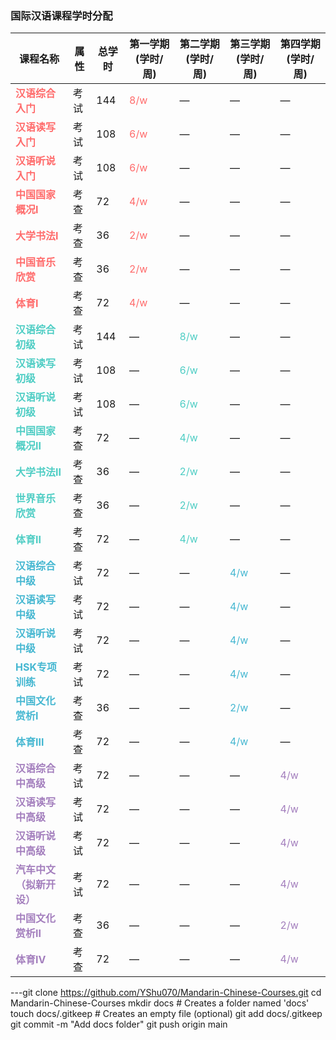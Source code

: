 ### **国际汉语课程学时分配**

| 课程名称           | 属性   | 总学时 | 第一学期 (学时/周) | 第二学期 (学时/周) | 第三学期 (学时/周) | 第四学期 (学时/周) |
|--------------------|--------|--------|---------------------|---------------------|---------------------|---------------------|
| <span style="color: #FF6B6B;">**汉语综合入门**</span> | 考试 | 144 | <span style="color: #FF6B6B;">8/w</span> | — | — | — |
| <span style="color: #FF6B6B;">**汉语读写入门**</span> | 考试 | 108 | <span style="color: #FF6B6B;">6/w</span> | — | — | — |
| <span style="color: #FF6B6B;">**汉语听说入门**</span> | 考试 | 108 | <span style="color: #FF6B6B;">6/w</span> | — | — | — |
| <span style="color: #FF6B6B;">**中国国家概况Ⅰ**</span> | 考查 | 72 | <span style="color: #FF6B6B;">4/w</span> | — | — | — |
| <span style="color: #FF6B6B;">**大学书法Ⅰ**</span> | 考查 | 36 | <span style="color: #FF6B6B;">2/w</span> | — | — | — |
| <span style="color: #FF6B6B;">**中国音乐欣赏**</span> | 考查 | 36 | <span style="color: #FF6B6B;">2/w</span> | — | — | — |
| <span style="color: #FF6B6B;">**体育Ⅰ**</span> | 考查 | 72 | <span style="color: #FF6B6B;">4/w</span> | — | — | — |
| <span style="color: #4ECDC4;">**汉语综合初级**</span> | 考试 | 144 | — | <span style="color: #4ECDC4;">8/w</span> | — | — |
| <span style="color: #4ECDC4;">**汉语读写初级**</span> | 考试 | 108 | — | <span style="color: #4ECDC4;">6/w</span> | — | — |
| <span style="color: #4ECDC4;">**汉语听说初级**</span> | 考试 | 108 | — | <span style="color: #4ECDC4;">6/w</span> | — | — |
| <span style="color: #4ECDC4;">**中国国家概况Ⅱ**</span> | 考查 | 72 | — | <span style="color: #4ECDC4;">4/w</span> | — | — |
| <span style="color: #4ECDC4;">**大学书法Ⅱ**</span> | 考查 | 36 | — | <span style="color: #4ECDC4;">2/w</span> | — | — |
| <span style="color: #4ECDC4;">**世界音乐欣赏**</span> | 考查 | 36 | — | <span style="color: #4ECDC4;">2/w</span> | — | — |
| <span style="color: #4ECDC4;">**体育Ⅱ**</span> | 考查 | 72 | — | <span style="color: #4ECDC4;">4/w</span> | — | — |
| <span style="color: #45B7D1;">**汉语综合中级**</span> | 考试 | 72 | — | — | <span style="color: #45B7D1;">4/w</span> | — |
| <span style="color: #45B7D1;">**汉语读写中级**</span> | 考试 | 72 | — | — | <span style="color: #45B7D1;">4/w</span> | — |
| <span style="color: #45B7D1;">**汉语听说中级**</span> | 考试 | 72 | — | — | <span style="color: #45B7D1;">4/w</span> | — |
| <span style="color: #45B7D1;">**HSK专项训练**</span> | 考试 | 72 | — | — | <span style="color: #45B7D1;">4/w</span> | — |
| <span style="color: #45B7D1;">**中国文化赏析Ⅰ**</span> | 考查 | 36 | — | — | <span style="color: #45B7D1;">2/w</span> | — |
| <span style="color: #45B7D1;">**体育Ⅲ**</span> | 考查 | 72 | — | — | <span style="color: #45B7D1;">4/w</span> | — |
| <span style="color: #A37EBD;">**汉语综合中高级**</span> | 考试 | 72 | — | — | — | <span style="color: #A37EBD;">4/w</span> |
| <span style="color: #A37EBD;">**汉语读写中高级**</span> | 考试 | 72 | — | — | — | <span style="color: #A37EBD;">4/w</span> |
| <span style="color: #A37EBD;">**汉语听说中高级**</span> | 考试 | 72 | — | — | — | <span style="color: #A37EBD;">4/w</span> |
| <span style="color: #A37EBD;">**汽车中文（拟新开设）**</span> | 考试 | 72 | — | — | — | <span style="color: #A37EBD;">4/w</span> |
| <span style="color: #A37EBD;">**中国文化赏析Ⅱ**</span> | 考查 | 36 | — | — | — | <span style="color: #A37EBD;">2/w</span> |
| <span style="color: #A37EBD;">**体育Ⅳ**</span> | 考查 | 72 | — | — | — | <span style="color: #A37EBD;">4/w</span> |

---git clone https://github.com/YShu070/Mandarin-Chinese-Courses.git
cd Mandarin-Chinese-Courses
mkdir docs  # Creates a folder named 'docs'
touch docs/.gitkeep  # Creates an empty file (optional)
git add docs/.gitkeep
git commit -m "Add docs folder"
git push origin main



